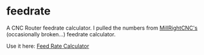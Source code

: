 # feedrate

A CNC Router feedrate calculator. I pulled the numbers from
[MillRightCNC's](https://millrightcnc.com) (occasionally broken...) feedrate
calculator.

Use it here: [Feed Rate Calculator](https://kevinfrei.github.io/feedrate/)
